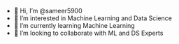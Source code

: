 - 👋 Hi, I’m @sameer5900
- 👀 I’m interested in Machine Learning and Data Science
- 🌱 I’m currently learning Machine Learning
- 💞️ I’m looking to collaborate with ML and DS Experts

<!---
sameer5900/sameer5900 is a ✨ special ✨ repository because its `README.md` (this file) appears on your GitHub profile.
You can click the Preview link to take a look at your changes.
--->
